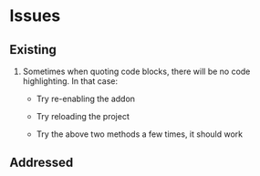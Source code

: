 # Issues

## Existing

1. Sometimes when quoting code blocks, there will be no code highlighting. In that case:
   
	- Try re-enabling the addon  
  
	- Try reloading the project  
  
	- Try the above two methods a few times, it should work

## Addressed

